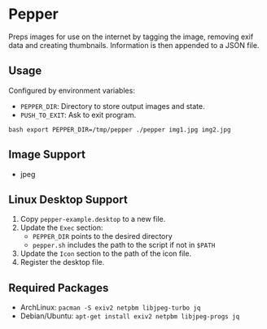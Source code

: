 # Pepper

Preps images for use on the internet by tagging the image, removing exif data and creating thumbnails. Information is then appended to a JSON file.

## Usage

Configured by environment variables:

* ``PEPPER_DIR``: Directory to store output images and state.
* ``PUSH_TO_EXIT``: Ask to exit program.

``bash
  export PEPPER_DIR=/tmp/pepper
  ./pepper img1.jpg img2.jpg
``

## Image Support

* jpeg

## Linux Desktop Support

1. Copy ``pepper-example.desktop`` to a new file.
1. Update the ``Exec`` section:
    * ``PEPPER_DIR`` points to the desired directory
    * ``pepper.sh`` includes the path to the script if not in ``$PATH``
1. Update the ``Icon`` section to the path of the icon file.
1. Register the desktop file.

## Required Packages

* ArchLinux: ``pacman -S exiv2 netpbm libjpeg-turbo jq``
* Debian/Ubuntu: ``apt-get install exiv2 netpbm libjpeg-progs jq``
